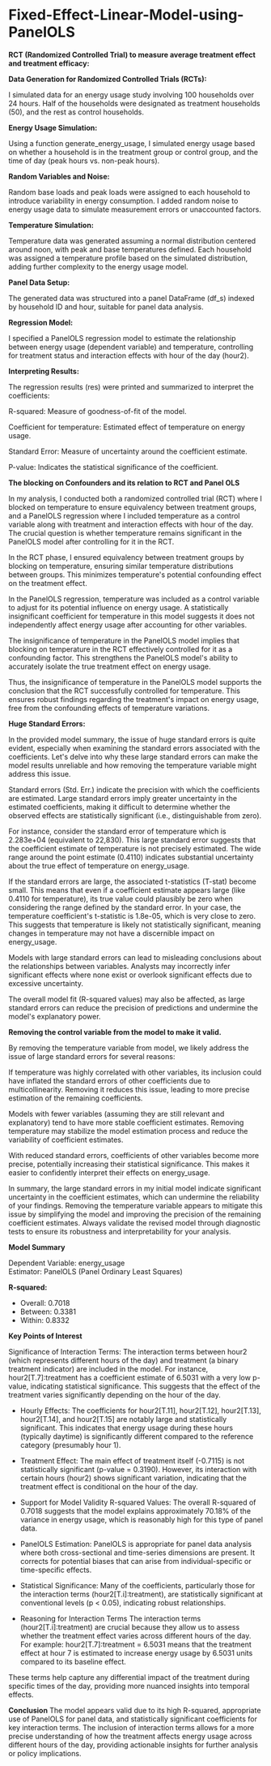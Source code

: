 # Fixed-Effect-Linear-Model-using-PanelOLS



**RCT (Randomized Controlled Trial) to measure average treatment effect and treatment efficacy:**

**Data Generation for Randomized Controlled Trials (RCTs):**

I simulated data for an energy usage study involving 100 households over 24 hours. Half of the households were designated as treatment households (50), and the rest as control households.

**Energy Usage Simulation:**

Using a function generate_energy_usage, I simulated energy usage based on whether a household is in the treatment group or control group, and the time of day (peak hours vs. non-peak hours).

**Random Variables and Noise:**

Random base loads and peak loads were assigned to each household to introduce variability in energy consumption.
I added random noise to energy usage data to simulate measurement errors or unaccounted factors.

**Temperature Simulation:**

Temperature data was generated assuming a normal distribution centered around noon, with peak and base temperatures defined.
Each household was assigned a temperature profile based on the simulated distribution, adding further complexity to the energy usage model.

**Panel Data Setup:**

The generated data was structured into a panel DataFrame (df_s) indexed by household ID and hour, suitable for panel data analysis.

**Regression Model:**

I specified a PanelOLS regression model to estimate the relationship between energy usage (dependent variable) and temperature, controlling for treatment status and interaction effects with hour of the day (hour2).

**Interpreting Results:**

The regression results (res) were printed and summarized to interpret the coefficients:

R-squared: Measure of goodness-of-fit of the model.

Coefficient for temperature: Estimated effect of temperature on energy usage.

Standard Error: Measure of uncertainty around the coefficient estimate.

P-value: Indicates the statistical significance of the coefficient.


**The blocking on Confounders and its relation to RCT and Panel OLS**

In my analysis, I conducted both a randomized controlled trial (RCT) where I blocked on temperature to ensure equivalency between treatment groups, and a PanelOLS regression where I included temperature as a control variable along with treatment and interaction effects with hour of the day. The crucial question is whether temperature remains significant in the PanelOLS model after controlling for it in the RCT.

In the RCT phase, I ensured equivalency between treatment groups by blocking on temperature, ensuring similar temperature distributions between groups. This minimizes temperature's potential confounding effect on the treatment effect.

In the PanelOLS regression, temperature was included as a control variable to adjust for its potential influence on energy usage. A statistically insignificant coefficient for temperature in this model suggests it does not independently affect energy usage after accounting for other variables.

The insignificance of temperature in the PanelOLS model implies that blocking on temperature in the RCT effectively controlled for it as a confounding factor. This strengthens the PanelOLS model's ability to accurately isolate the true treatment effect on energy usage.

Thus, the insignificance of temperature in the PanelOLS model supports the conclusion that the RCT successfully controlled for temperature. This ensures robust findings regarding the treatment's impact on energy usage, free from the confounding effects of temperature variations.

**Huge Standard Errors:**


In the provided model summary, the issue of huge standard errors is quite evident, especially when examining the standard errors associated with the coefficients. Let's delve into why these large standard errors can make the model results unreliable and how removing the temperature variable might address this issue.


Standard errors (Std. Err.) indicate the precision with which the coefficients are estimated. Large standard errors imply greater uncertainty in the estimated coefficients, making it difficult to determine whether the observed effects are statistically significant (i.e., distinguishable from zero).


For instance, consider the standard error of temperature which is 2.283e+04 (equivalent to 22,830). This large standard error suggests that the coefficient estimate of temperature is not precisely estimated. The wide range around the point estimate (0.4110) indicates substantial uncertainty about the true effect of temperature on energy_usage.


If the standard errors are large, the associated t-statistics (T-stat) become small. This means that even if a coefficient estimate appears large (like 0.4110 for temperature), its true value could plausibly be zero when considering the range defined by the standard error.
In your case, the temperature coefficient's t-statistic is 1.8e-05, which is very close to zero. This suggests that temperature is likely not statistically significant, meaning changes in temperature may not have a discernible impact on energy_usage.


Models with large standard errors can lead to misleading conclusions about the relationships between variables. Analysts may incorrectly infer significant effects where none exist or overlook significant effects due to excessive uncertainty.

The overall model fit (R-squared values) may also be affected, as large standard errors can reduce the precision of predictions and undermine the model's explanatory power.


**Removing the control variable from the model to make it valid.**



By removing the temperature variable from  model, we likely address the issue of large standard errors for several reasons:

If temperature was highly correlated with other variables, its inclusion could have inflated the standard errors of other coefficients due to multicollinearity. Removing it reduces this issue, leading to more precise estimation of the remaining coefficients.

Models with fewer variables (assuming they are still relevant and explanatory) tend to have more stable coefficient estimates. Removing temperature may stabilize the model estimation process and reduce the variability of coefficient estimates.

With reduced standard errors, coefficients of other variables become more precise, potentially increasing their statistical significance. This makes it easier to confidently interpret their effects on energy_usage.


In summary, the large standard errors in my initial model indicate significant uncertainty in the coefficient estimates, which can undermine the reliability of your findings. Removing the temperature variable appears to mitigate this issue by simplifying the model and improving the precision of the remaining coefficient estimates. Always validate the revised model through diagnostic tests to ensure its robustness and interpretability for your analysis.


**Model Summary**

Dependent Variable: energy_usage  
Estimator: PanelOLS (Panel Ordinary Least Squares) 

**R-squared:**  
-  Overall: 0.7018  
-  Between: 0.3381  
-  Within: 0.8332  


  
**Key Points of Interest**

Significance of Interaction Terms: The interaction terms between hour2 (which represents different hours of the day) and treatment (a binary treatment indicator) are included in the model. For instance, hour2[T.7]:treatment has a coefficient estimate of 6.5031 with a very low p-value, indicating statistical significance. This suggests that the effect of the treatment varies significantly depending on the hour of the day.  

-  Hourly Effects: The coefficients for hour2[T.11], hour2[T.12], hour2[T.13], hour2[T.14], and hour2[T.15] are notably large and statistically significant. This indicates that energy usage during these hours (typically daytime) is significantly different compared to the reference category (presumably hour 1).

-  Treatment Effect: The main effect of treatment itself (-0.7115) is not statistically significant (p-value = 0.3190). However, its interaction with certain hours (hour2) shows significant variation, indicating that the treatment effect is conditional on the hour of the day.

-  Support for Model Validity
R-squared Values: The overall R-squared of 0.7018 suggests that the model explains approximately 70.18% of the variance in energy usage, which is reasonably high for this type of panel data.

-  PanelOLS Estimation: PanelOLS is appropriate for panel data analysis where both cross-sectional and time-series dimensions are present. It corrects for potential biases that can arise from individual-specific or time-specific effects.

-  Statistical Significance: Many of the coefficients, particularly those for the interaction terms (hour2[T.i]:treatment), are statistically significant at conventional levels (p < 0.05), indicating robust relationships.

-  Reasoning for Interaction Terms
The interaction terms (hour2[T.i]:treatment) are crucial because they allow us to assess whether the treatment effect varies across different hours of the day. For example: hour2[T.7]:treatment = 6.5031 means that the treatment effect at hour 7 is estimated to increase energy usage by 6.5031 units compared to its baseline effect.  


These terms help capture any differential impact of the treatment during specific times of the day, providing more nuanced insights into temporal effects.


**Conclusion**
The model appears valid due to its high R-squared, appropriate use of PanelOLS for panel data, and statistically significant coefficients for key interaction terms. The inclusion of interaction terms allows for a more precise understanding of how the treatment affects energy usage across different hours of the day, providing actionable insights for further analysis or policy implications.





